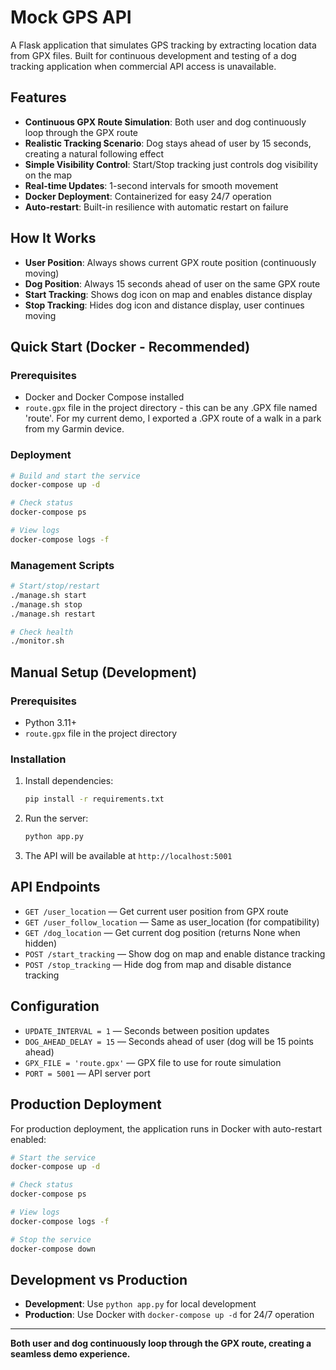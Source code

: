 # Mock GPS API

A Flask application that simulates GPS tracking by extracting location data from GPX files. Built for continuous development and testing of a dog tracking application when commercial API access is unavailable.

## Features
- **Continuous GPX Route Simulation**: Both user and dog continuously loop through the GPX route
- **Realistic Tracking Scenario**: Dog stays ahead of user by 15 seconds, creating a natural following effect
- **Simple Visibility Control**: Start/Stop tracking just controls dog visibility on the map
- **Real-time Updates**: 1-second intervals for smooth movement
- **Docker Deployment**: Containerized for easy 24/7 operation
- **Auto-restart**: Built-in resilience with automatic restart on failure

## How It Works
- **User Position**: Always shows current GPX route position (continuously moving)
- **Dog Position**: Always 15 seconds ahead of user on the same GPX route
- **Start Tracking**: Shows dog icon on map and enables distance display
- **Stop Tracking**: Hides dog icon and distance display, user continues moving

## Quick Start (Docker - Recommended)

### Prerequisites
- Docker and Docker Compose installed
- `route.gpx` file in the project directory - this can be any .GPX file named 'route'. For my current demo, I exported a .GPX route of a walk in a park from my Garmin device.

### Deployment
```bash
# Build and start the service
docker-compose up -d

# Check status
docker-compose ps

# View logs
docker-compose logs -f
```

### Management Scripts
```bash
# Start/stop/restart
./manage.sh start
./manage.sh stop
./manage.sh restart

# Check health
./monitor.sh
```

## Manual Setup (Development)

### Prerequisites
- Python 3.11+
- `route.gpx` file in the project directory

### Installation
1. Install dependencies:
   ```bash
   pip install -r requirements.txt
   ```
2. Run the server:
   ```bash
   python app.py
   ```
3. The API will be available at `http://localhost:5001`

## API Endpoints
- `GET /user_location` — Get current user position from GPX route
- `GET /user_follow_location` — Same as user_location (for compatibility)
- `GET /dog_location` — Get current dog position (returns None when hidden)
- `POST /start_tracking` — Show dog on map and enable distance tracking
- `POST /stop_tracking` — Hide dog from map and disable distance tracking

## Configuration
- `UPDATE_INTERVAL = 1` — Seconds between position updates
- `DOG_AHEAD_DELAY = 15` — Seconds ahead of user (dog will be 15 points ahead)
- `GPX_FILE = 'route.gpx'` — GPX file to use for route simulation
- `PORT = 5001` — API server port

## Production Deployment

For production deployment, the application runs in Docker with auto-restart enabled:

```bash
# Start the service
docker-compose up -d

# Check status
docker-compose ps

# View logs
docker-compose logs -f

# Stop the service
docker-compose down
```

## Development vs Production

- **Development**: Use `python app.py` for local development
- **Production**: Use Docker with `docker-compose up -d` for 24/7 operation

---

**Both user and dog continuously loop through the GPX route, creating a seamless demo experience.**
